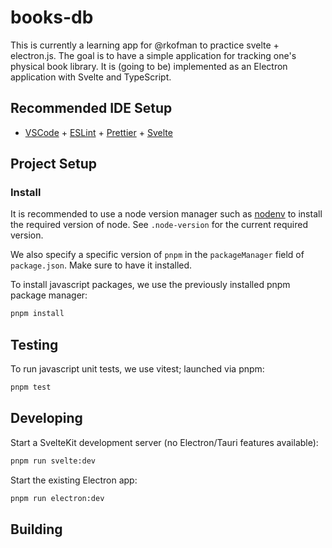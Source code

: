 # books-db

This is currently a learning app for @rkofman to practice svelte + electron.js. The goal is to have a simple application for tracking one's physical book library. It is (going to be) implemented as an Electron application with Svelte and TypeScript.

## Recommended IDE Setup

- [VSCode](https://code.visualstudio.com/) + [ESLint](https://marketplace.visualstudio.com/items?itemName=dbaeumer.vscode-eslint) + [Prettier](https://marketplace.visualstudio.com/items?itemName=esbenp.prettier-vscode) + [Svelte](https://marketplace.visualstudio.com/items?itemName=svelte.svelte-vscode)

## Project Setup

### Install

It is recommended to use a node version manager such as <a href="https://github.com/nodenv/nodenv">nodenv</a> to install the required version of node. See `.node-version` for the current required version.

We also specify a specific version of `pnpm` in the `packageManager` field of `package.json`. Make sure to have it installed.

To install javascript packages, we use the previously installed pnpm package manager:
```bash
pnpm install
```

## Testing
To run javascript unit tests, we use vitest; launched via pnpm:

```bash
pnpm test
```
## Developing

Start a SvelteKit development server (no Electron/Tauri features available):

```bash
pnpm run svelte:dev
```

Start the existing Electron app:

```bash
pnpm run electron:dev
```


## Building
